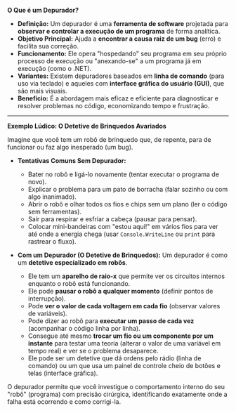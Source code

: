**O Que é um Depurador?**

* **Definição:** Um depurador é uma **ferramenta de software** projetada para **observar e controlar a execução de um programa** de forma analítica.
* **Objetivo Principal:** Ajuda a **encontrar a causa raiz de um bug** (erro) e facilita sua correção.
* **Funcionamento:** Ele opera "hospedando" seu programa em seu próprio processo de execução ou "anexando-se" a um programa já em execução (como o .NET).
* **Variantes:** Existem depuradores baseados em **linha de comando** (para uso via teclado) e aqueles com **interface gráfica do usuário (GUI)**, que são mais visuais.
* **Benefício:** É a abordagem mais eficaz e eficiente para diagnosticar e resolver problemas no código, economizando tempo e frustração.

---

**Exemplo Lúdico: O Detetive de Brinquedos Avariados**

Imagine que você tem um robô de brinquedo que, de repente, para de funcionar ou faz algo inesperado (um bug).

* **Tentativas Comuns Sem Depurador:**
    * Bater no robô e ligá-lo novamente (tentar executar o programa de novo).
    * Explicar o problema para um pato de borracha (falar sozinho ou com algo inanimado).
    * Abrir o robô e olhar todos os fios e chips sem um plano (ler o código sem ferramentas).
    * Sair para respirar e esfriar a cabeça (pausar para pensar).
    * Colocar mini-bandeiras com "estou aqui!" em vários fios para ver até onde a energia chega (usar `Console.WriteLine` ou `print` para rastrear o fluxo).

* **Com um Depurador (O Detetive de Brinquedos):** Um depurador é como um **detetive especializado em robôs**.
    * Ele tem um **aparelho de raio-x** que permite ver os circuitos internos enquanto o robô está funcionando.
    * Ele pode **pausar o robô a qualquer momento** (definir pontos de interrupção).
    * Pode **ver o valor de cada voltagem em cada fio** (observar valores de variáveis).
    * Pode dizer ao robô para **executar um passo de cada vez** (acompanhar o código linha por linha).
    * Consegue até mesmo **trocar um fio ou um componente por um instante** para testar uma teoria (alterar o valor de uma variável em tempo real) e ver se o problema desaparece.
    * Ele pode ser um detetive que dá ordens pelo rádio (linha de comando) ou um que usa um painel de controle cheio de botões e telas (interface gráfica).

O depurador permite que você investigue o comportamento interno do seu "robô" (programa) com precisão cirúrgica, identificando exatamente onde a falha está ocorrendo e como corrigi-la.